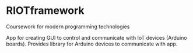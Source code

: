 # RIOTframework
Coursework for modern programming technologies

App for creating GUI to control and communicate with IoT devices (Arduino boards). 
Provides library for Arduino devices to communicate with app.
